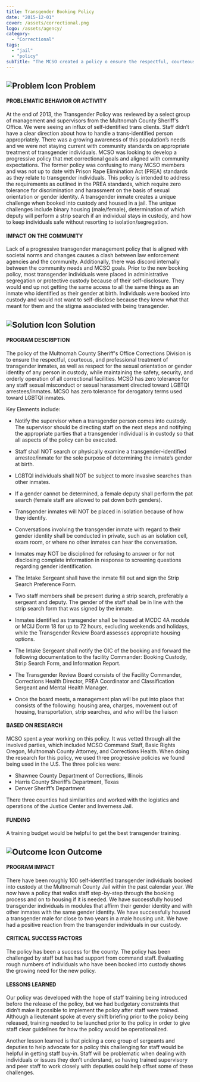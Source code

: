 ```yaml
---
title: Transgender Booking Policy
date: "2015-12-01"
cover: /assets/correctional.png
logo: /assets/agency/
category:
  - "Correctional"
tags:
  - "jail"
  - "policy"
subTitle: "The MCSO created a policy o ensure the respectful, courteous, and professional treatment of transgender inmates, as well as respect for the sexual orientation or gender identity of any person in custody, while maintaining the safety, security, and orderly operation of all correctional facilities."
---
```


## ![Problem Icon](https://github.com/google/material-design-icons/raw/master/alert/1x_web/ic_error_outline_black_48dp.png "Problem") Problem

#### PROBLEMATIC BEHAVIOR OR ACTIVITY

At the end of 2013, the Transgender Policy was reviewed by a select group of management and supervisors from the Multnomah County Sheriff's Office. We were seeing an influx of self-identified trans clients. Staff didn’t have a clear direction about how to handle a trans-identified person appropriately. There was a growing awareness of this population’s needs and we were not staying current with community standards on appropriate treatment of transgender individuals. MCSO was looking to develop a progressive policy that met correctional goals and aligned with community expectations. The former policy was confusing to many MCSO members and was not up to date with Prison Rape Elimination Act (PREA) standards as they relate to transgender individuals. This policy is intended to address the requirements as outlined in the PREA standards, which require zero tolerance for discrimination and harassment on the basis of sexual orientation or gender identity. A transgender inmate creates a unique challenge when booked into custody and housed in a jail. The unique challenges include binary housing (male/female), determination of which deputy will perform a strip search if an individual stays in custody, and how to keep individuals safe without resorting to isolation/segregation.

#### IMPACT ON THE COMMUNITY

Lack of a progressive transgender management policy that is aligned with societal norms and changes causes a clash between law enforcement agencies and the community. Additionally, there was discord internally between the community needs and MCSO goals. Prior to the new booking policy, most transgender individuals were placed in administrative segregation or protective custody because of their self-disclosure. They would end up not getting the same access to all the same things as an inmate who identified as their gender at birth. Individuals were booked into custody and would not want to self-disclose because they knew what that meant for them and the stigma associated with being transgender.

## ![Solution Icon](https://github.com/google/material-design-icons/raw/master/action/1x_web/ic_lightbulb_outline_black_48dp.png "Solution") Solution

#### PROGRAM DESCRIPTION

The policy of the Multnomah County Sheriff's Office Corrections Division is to ensure the respectful, courteous, and professional treatment of transgender inmates, as well as respect for the sexual orientation or gender identity of any person in custody, while maintaining the safety, security, and orderly operation of all correctional facilities. MCSO has zero tolerance for any staff sexual misconduct or sexual harassment directed toward LGBTQI arrestees/inmates. MCSO has zero tolerance for derogatory terms used toward LGBTQI inmates.

Key Elements include:

* Notify the supervisor when a transgender person comes into custody. The supervisor should be directing staff on the next steps and notifying the appropriate parties that a transgender individual is in custody so that all aspects of the policy can be executed.

* Staff shall NOT search or physically examine a transgender–identified arrestee/inmate for the sole purpose of determining the inmate’s gender at birth.

* LGBTQI individuals shall NOT be subject to more invasive searches than other inmates.

* If a gender cannot be determined, a female deputy shall perform the pat search (female staff are allowed to pat down both genders).

* Transgender inmates will NOT be placed in isolation because of how they identify.

* Conversations involving the transgender inmate with regard to their gender identity shall be conducted in private, such as an isolation cell, exam room, or where no other inmates can hear the conversation.

* Inmates may NOT be disciplined for refusing to answer or for not disclosing complete information in response to screening questions regarding gender identification.

* The Intake Sergeant shall have the inmate fill out and sign the Strip Search Preference Form.

* Two staff members shall be present during a strip search, preferably a sergeant and deputy. The gender of the staff shall be in line with the strip search form that was signed by the inmate.

* Inmates identified as transgender shall be housed at MCDC 4A module or MCIJ Dorm 18 for up to 72 hours, excluding weekends and holidays, while the Transgender Review Board assesses appropriate housing options.

* The Intake Sergeant shall notify the OIC of the booking and forward the following documentation to the facility Commander: Booking Custody, Strip Search Form, and Information Report.

* The Transgender Review Board consists of the Facility Commander, Corrections Health Director, PREA Coordinator and Classification Sergeant and Mental Health Manager.

* Once the board meets, a management plan will be put into place that consists of the following: housing area, charges, movement out of housing, transportation, strip searches, and who will be the liaison

#### BASED ON RESEARCH

MCSO spent a year working on this policy. It was vetted through all the involved parties, which included MCSO Command Staff, Basic Rights Oregon, Multnomah County Attorney, and Corrections Health. When doing the research for this policy, we used three progressive policies we found being used in the U.S. The three policies were:

* Shawnee County Department of Corrections, Illinois
* Harris County Sheriff’s Department, Texas
* Denver Sheriff’s Department

There three counties had similarities and worked with the logistics and operations of the Justice Center and Inverness Jail.

#### FUNDING

A training budget would be helpful to get the best transgender training.

## ![Outcome Icon](https://github.com/google/material-design-icons/raw/master/action/1x_web/ic_view_list_black_48dp.png "Outcome") Outcome

#### PROGRAM IMPACT

There have been roughly 100 self-identified transgender individuals booked into custody at the Multnomah County Jail within the past calendar year. We now have a policy that walks staff step-by-step through the booking process and on to housing if it is needed. We have successfully housed transgender individuals in modules that affirm their gender identity and with other inmates with the same gender identity. We have successfully housed a transgender male for close to two years in a male housing unit. We have had a positive reaction from the transgender individuals in our custody.

#### CRITICAL SUCCESS FACTORS

The policy has been a success for the county. The policy has been challenged by staff but has had support from command staff. Evaluating rough numbers of individuals who have been booked into custody shows the growing need for the new policy.

#### LESSONS LEARNED

Our policy was developed with the hope of staff training being introduced before the release of the policy, but we had budgetary constraints that didn’t make it possible to implement the policy after staff were trained. Although a lieutenant spoke at every shift briefing prior to the policy being released, training needed to be launched prior to the policy in order to give staff clear guidelines for how the policy would be operationalized.

Another lesson learned is that picking a core group of sergeants and deputies to help advocate for a policy this challenging for staff would be helpful in getting staff buy-in. Staff will be problematic when dealing with individuals or issues they don’t understand, so having trained supervisory and peer staff to work closely with deputies could help offset some of these challenges.
